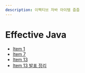 ```yaml
---
description: 이펙티브 자바 아이템 줍줍
---
```


# Effective Java

* [Item 1](https://github.com/SeokRae/TIL/tree/ab3c733a56563afeebfa5cd6105c6faca2c2b742/java/contents/effactive/item_1.md)
* [Item 7](/java/contents/effactive/item_7.md)
* [Item 13](/java/contents/effactive/item_13.md)
* [Item 13 발표 정리](/java/contents/effactive/item_13_mystyle.md)
